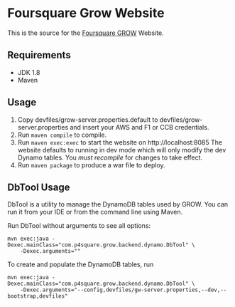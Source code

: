 Foursquare Grow Website
=========================

This is the source for the [Foursquare GROW](http://foursquaregrow.com) Website.

Requirements
--------------

* JDK 1.8
* Maven

Usage
-------

1. Copy devfiles/grow-server.properties.default to devfiles/grow-server.properties and insert your
   AWS and F1 or CCB credentials.
2. Run `maven compile` to compile.
3. Run `maven exec:exec` to start the website on http://localhost:8085
   The website defaults to running in dev mode which will only modify the dev Dynamo tables.
   You *must recompile* for changes to take effect.
4. Run `maven package` to produce a war file to deploy.

DbTool Usage
----------------

DbTool is a utility to manage the DynamoDB tables used by GROW. You can run it from your IDE or from
the command line using Maven.

Run DbTool without arguments to see all options:

    mvn exec:java -Dexec.mainClass="com.p4square.grow.backend.dynamo.DbTool" \
        -Dexec.arguments=""

To create and populate the DynamoDB tables, run

    mvn exec:java -Dexec.mainClass="com.p4square.grow.backend.dynamo.DbTool" \
        -Dexec.arguments="--config,devfiles/gw-server.properties,--dev,--bootstrap,devfiles"
